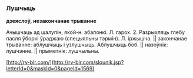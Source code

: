 ### Лушчыць
**дзеяслоў, незакончанае трыванне**

Ачышчаць ад шалупін, якой-н. абалонкі. Л. гарох. 2. Разрыхляць глебу пасля ўборкі ўраджаю (спецыяльны тэрмін). Л. іржышча. || закончанае трыванне: аблушчыць і узлушчыць. Аблушчыць боб. || назоўнік: лушчэнне. || прыметнік: лушчыльны.

<a rel="author">[http://rv-blr.com/](http://rv-blr.com/slounik.jsp?letterId=0&maskId=0&pageId=1569)</a>
